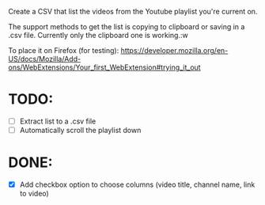 Create a CSV that list the videos from the Youtube playlist you're current on.

The support methods to get the list is copying to clipboard or saving in a .csv file. Currently only the clipboard one is working.:w

To place it on Firefox (for testing): https://developer.mozilla.org/en-US/docs/Mozilla/Add-ons/WebExtensions/Your_first_WebExtension#trying_it_out

# TODO:
- [ ] Extract list to a .csv file
- [ ] Automatically scroll the playlist down

# DONE:
- [X] Add checkbox option to choose columns (video title, channel name, link to video)
